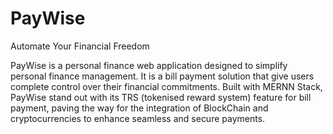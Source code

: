 # PayWise
Automate Your Financial Freedom

PayWise is a personal finance web application designed to simplify personal finance management. It is a bill payment solution that give users complete control over their financial commitments. Built with MERNN Stack, PayWise stand out with its TRS (tokenised reward system) feature for bill payment, paving the way  for the integration of BlockChain and cryptocurrencies to enhance seamless and secure payments.

